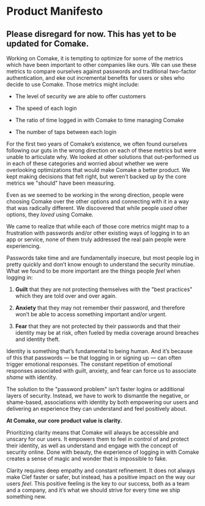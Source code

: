 # Product Manifesto

## Please disregard for now. This has yet to be updated for Comake.

Working on Comake, it is tempting to optimize for some of the metrics which have been important to other companies like ours. We can use these metrics to compare ourselves against passwords and traditional two-factor authentication, and eke out incremental benefits for users or sites who decide to use Comake. Those metrics might include:

* The level of security we are able to offer customers

* The speed of each login

* The ratio of time logged in with Comake to time managing Comake

* The number of taps between each login

For the first two years of Comake’s existence, we often found ourselves following our guts in the wrong direction on each of these metrics but were unable to articulate why. We looked at other solutions that out-performed us in each of these categories and worried about whether we were overlooking optimizations that would make Comake a better product. We kept making decisions that felt right, but weren’t backed up by the core metrics we "should" have been measuring.

Even as we seemed to be working in the wrong direction, people were choosing Comake over the other options and connecting with it in a way that was radically different. We discovered that while people *used* other options, they *loved* using Comake.

We came to realize that while each of those core metrics might map to a frustration with passwords and/or other existing ways of logging in to an app or service, none of them truly addressed the real pain people were experiencing.

Passwords take time and are fundamentally insecure, but most people log in pretty quickly and don’t know enough to understand the security minutiae. What we found to be more important are the things people *feel* when logging in:

1. **Guilt** that they are not protecting themselves with the "best practices" which they are told over and over again.

2. **Anxiety** that they may not remember their password, and therefore won’t be able to access something important and/or urgent.

3. **Fear** that they are not protected by their passwords and that their identity may be at risk, often fueled by media coverage around breaches and identity theft.

Identity is something that’s fundamental to being human. And it’s because of this that passwords — be that logging in or signing up — can often trigger emotional responses. The constant repetition of emotional responses associated with guilt, anxiety, and fear can force us to associate *shame* with identity.

The solution to the "password problem" isn’t faster logins or additional layers of security. Instead, we have to work to dismantle the negative, or shame-based, associations with identity by both empowering our users and delivering an experience they can understand and feel positively about.

**At Comake, our core product value is clarity.**

Prioritizing clarity means that Comake will always be accessible and unscary for our users. It empowers them to feel in control of and protect their identity, as well as understand and engage with the concept of security online. Done with beauty, the experience of logging in with Comake creates a sense of magic and wonder that is impossible to fake.

Clarity requires deep empathy and constant refinement. It does not always make Clef faster or safer, but instead, has a positive impact on the way our users *feel*. This positive feeling is the key to our success, both as a team and a company, and it’s what we should strive for every time we ship something new.

